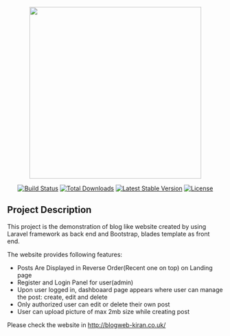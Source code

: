 <p align="center"><a href="https://laravel.com" target="_blank"><img src="https://raw.githubusercontent.com/laravel/art/master/logo-lockup/5%20SVG/2%20CMYK/1%20Full%20Color/laravel-logolockup-cmyk-red.svg" width="400"></a></p>

<p align="center">
<a href="https://travis-ci.org/laravel/framework"><img src="https://travis-ci.org/laravel/framework.svg" alt="Build Status"></a>
<a href="https://packagist.org/packages/laravel/framework"><img src="https://img.shields.io/packagist/dt/laravel/framework" alt="Total Downloads"></a>
<a href="https://packagist.org/packages/laravel/framework"><img src="https://img.shields.io/packagist/v/laravel/framework" alt="Latest Stable Version"></a>
<a href="https://packagist.org/packages/laravel/framework"><img src="https://img.shields.io/packagist/l/laravel/framework" alt="License"></a>
</p>

## Project Description
This project is the demonstration of blog like website created by using Laravel framework as back end and Bootstrap, blades template as front end. 

The website provides following features:
- Posts Are Displayed in Reverse Order(Recent one on top) on Landing page
- Register and Login Panel for user(admin)
- Upon user logged in, dashboaard page appears where user can manage the post: create, edit and delete
- Only authorized user can edit or delete their own post
- User can upload picture of max 2mb size while creating post

Please check the website in http://blogweb-kiran.co.uk/
